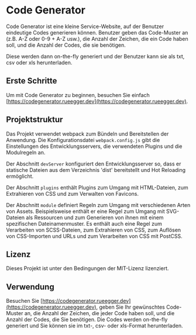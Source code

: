 # Code Generator

Code Generator ist eine kleine Service-Website, auf der Benutzer eindeutige Codes generieren können. Benutzer geben das Code-Muster an (z.B. A-Z oder 0-9 + A-Z usw.), die Anzahl der Zeichen, die ein Code haben soll, und die Anzahl der Codes, die sie benötigen.

Diese werden dann on-the-fly generiert und der Benutzer kann sie als txt, csv oder xls herunterladen.

## Erste Schritte

Um mit Code Generator zu beginnen, besuchen Sie einfach [https://codegenerator.rueegger.dev](https://codegenerator.rueegger.dev).

## Projektstruktur

Das Projekt verwendet webpack zum Bündeln und Bereitstellen der Anwendung. Die Konfigurationsdatei `webpack.config.js` gibt die Einstellungen des Entwicklungsservers, die verwendeten Plugins und die Modulregeln an.

Der Abschnitt `devServer` konfiguriert den Entwicklungsserver so, dass er statische Dateien aus dem Verzeichnis 'dist' bereitstellt und Hot Reloading ermöglicht.

Der Abschnitt `plugins` enthält Plugins zum Umgang mit HTML-Dateien, zum Extrahieren von CSS und zum Verwalten von Favicons.

Der Abschnitt `module` definiert Regeln zum Umgang mit verschiedenen Arten von Assets. Beispielsweise enthält er eine Regel zum Umgang mit SVG-Dateien als Ressourcen und zum Generieren von ihnen mit einem spezifischen Dateinamenmuster. Es enthält auch eine Regel zum Verarbeiten von SCSS-Dateien, zum Extrahieren von CSS, zum Auflösen von CSS-Importen und URLs und zum Verarbeiten von CSS mit PostCSS.

## Lizenz

Dieses Projekt ist unter den Bedingungen der MIT-Lizenz lizenziert.

## Verwendung

Besuchen Sie [https://codegenerator.rueegger.dev](https://codegenerator.rueegger.dev), geben Sie Ihr gewünschtes Code-Muster an, die Anzahl der Zeichen, die jeder Code haben soll, und die Anzahl der Codes, die Sie benötigen. Die Codes werden on-the-fly generiert und Sie können sie im txt-, csv- oder xls-Format herunterladen.
